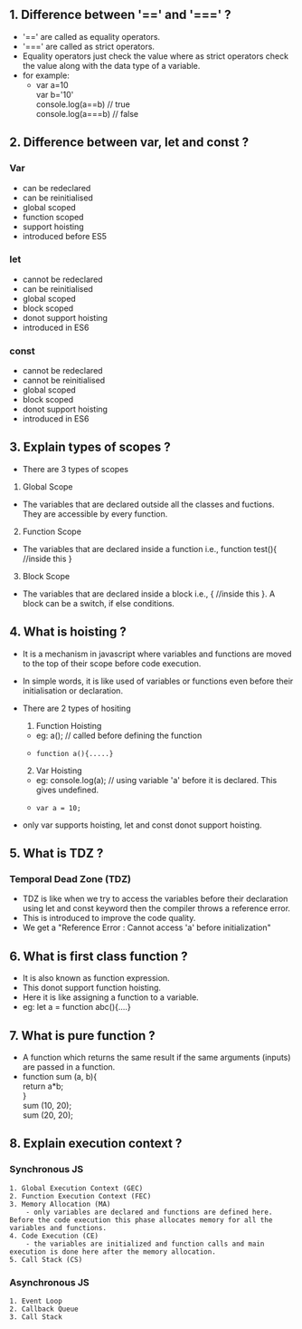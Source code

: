 ## 1. Difference between '==' and '===' ?

- '==' are called as equality operators.
- '===' are called as strict operators.
- Equality operators just check the value where as strict operators check the value along with the data type of a variable.
- for example:
  - var a=10 \
    var b='10'\
    console.log(a==b) // true\
    console.log(a===b) // false

## 2. Difference between var, let and const ?

### Var

- can be redeclared
- can be reinitialised
- global scoped
- function scoped
- support hoisting
- introduced before ES5

### let

- cannot be redeclared
- can be reinitialised
- global scoped
- block scoped
- donot support hoisting
- introduced in ES6

### const

- cannot be redeclared
- cannot be reinitialised
- global scoped
- block scoped
- donot support hoisting
- introduced in ES6

## 3. Explain types of scopes ?

- There are 3 types of scopes

1. Global Scope

- The variables that are declared outside all the classes and fuctions. They are accessible by every function.

2. Function Scope

- The variables that are declared inside a function i.e., function test(){ //inside this }

3. Block Scope

- The variables that are declared inside a block i.e., { //inside this }. A block can be a switch, if else conditions.

## 4. What is hoisting ?

- It is a mechanism in javascript where variables and functions are moved to the top of their scope before code execution.
- In simple words, it is like used of variables or functions even before their initialisation or declaration.
- There are 2 types of hositing

  1. Function Hoisting

  - eg: a(); // called before defining the function
  -     function a(){.....}

  2. Var Hoisting

  - eg: console.log(a); // using variable 'a' before it is declared. This gives undefined.
  -     var a = 10;

- only var supports hoisting, let and const donot support hoisting.

## 5. What is TDZ ?

### Temporal Dead Zone (TDZ)

- TDZ is like when we try to access the variables before their declaration using let and const keyword then the compiler throws a reference error.
- This is introduced to improve the code quality.
- We get a "Reference Error : Cannot access 'a' before initialization"

## 6. What is first class function ?

- It is also known as function expression.
- This donot support function hoisting.
- Here it is like assigning a function to a variable.
- eg: let a = function abc(){....}

## 7. What is pure function ?

- A function which returns the same result if the same arguments (inputs) are passed in a function.
- function sum (a, b){ \
  return a\*b; \
  } \
  sum (10, 20); \
  sum (20, 20);

## 8. Explain execution context ?

### Synchronous JS

    1. Global Execution Context (GEC)
    2. Function Execution Context (FEC)
    3. Memory Allocation (MA)
        - only variables are declared and functions are defined here. Before the code execution this phase allocates memory for all the variables and functions.
    4. Code Execution (CE)
        - the variables are initialized and function calls and main execution is done here after the memory allocation.
    5. Call Stack (CS)

### Asynchronous JS

    1. Event Loop
    2. Callback Queue
    3. Call Stack
